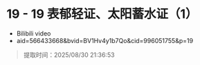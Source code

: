 # 19 - 19 表郁轻证、太阳蓄水证（1）

- Bilibili video
- aid=566433668&bvid=BV1Hv4y1b7Qo&cid=996051755&p=19

> 提取时间：2025/08/30 21:36:53
